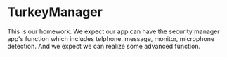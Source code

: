 # TurkeyManager
This is our homework.
We expect our app can have the security manager app's function which includes telphone, message, monitor, microphone detection.
And we expect we can realize some advanced function.
